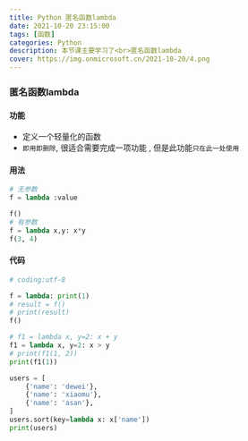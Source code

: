 ```yaml
---
title: Python 匿名函数lambda
date: 2021-10-20 23:15:00
tags: [函数]
categories: Python
description: 本节课主要学习了<br>匿名函数lambda
cover: https://img.onmicrosoft.cn/2021-10-20/4.png
---
```


### 匿名函数lambda

#### 功能

- 定义一个轻量化的函数
- `即用即删除`, 很适合需要完成一项功能 , 但是此功能`只在此一处使用`

#### 用法

```python
# 无参数
f = lambda :value

f()
# 有参数
f = lambda x,y: x*y
f(3, 4)
```

#### 代码

```python
# coding:utf-8

f = lambda: print(1)
# result = f()
# print(result)
f()

# f1 = lambda x, y=2: x + y
f1 = lambda x, y=2: x > y
# print(f1(1, 2))
print(f1(1))

users = [
    {'name': 'dewei'},
    {'name': 'xiaomu'},
    {'name': 'asan'},
]
users.sort(key=lambda x: x['name'])
print(users)

```
